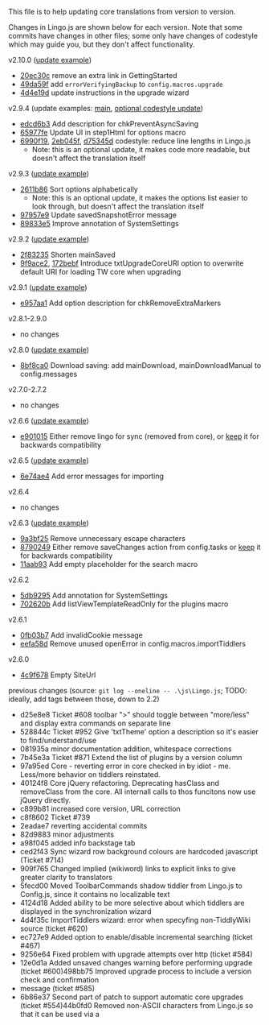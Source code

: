 This file is to help updating core translations from version to version.

Changes in Lingo.js are shown below for each version.
Note that some commits have changes in other files;
some only have changes of codestyle which may guide you, but they don't affect functionality.

v2.10.0 ([update example](https://github.com/TiddlyWiki/translations/commit/7371ff4))
* [20ec30c](https://github.com/TiddlyWiki/TiddlyWikiClassic/commit/20ec30c57095d689ed2c9b9c892def79a846dcb3) remove an extra link in GettingStarted
* [49da59f](https://github.com/TiddlyWiki/TiddlyWikiClassic/commit/49da59ffa69cea59b6c911b60fa47bdd23a5e480) add `errorVerifyingBackup` to `config.macros.upgrade`
* [4d4e19d](https://github.com/TiddlyWiki/TiddlyWikiClassic/commit/4d4e19ddc17d94f0b65b7c3dbb7aa936f1ce02b8) update instructions in the upgrade wizard

v2.9.4 (update examples: [main](https://github.com/TiddlyWiki/translations/commit/2a2ee7c), [optional codestyle update](https://github.com/TiddlyWiki/translations/commit/bf64a6d))
* [edcd6b3](https://github.com/TiddlyWiki/TiddlyWikiClassic/commit/edcd6b3) Add description for chkPreventAsyncSaving
* [65977fe](https://github.com/TiddlyWiki/TiddlyWikiClassic/commit/65977fe) Update UI in step1Html for options macro
* [6990f19](https://github.com/TiddlyWiki/TiddlyWikiClassic/commit/6990f19#diff-9aa6abd771e6f878f084695b64c9549f38348152cd66901c60304313df6ec5ce), [2eb045f](https://github.com/TiddlyWiki/TiddlyWikiClassic/commit/2eb045f), [d75345d](https://github.com/TiddlyWiki/TiddlyWikiClassic/commit/d75345d) codestyle: reduce line lengths in Lingo.js
  * Note: this is an optional update, it makes code more readable, but doesn't affect the translation itself


v2.9.3 ([update example](https://github.com/TiddlyWiki/translations/commit/19a3c62))
* [2611b86](https://github.com/TiddlyWiki/TiddlyWikiClassic/commit/2611b86) Sort options alphabetically
  * Note: this is an optional update, it makes the options list easier to look through, but doesn't affect the translation itself
* [97957e9](https://github.com/TiddlyWiki/TiddlyWikiClassic/commit/97957e9) Update savedSnapshotError message
* [89833e5](https://github.com/TiddlyWiki/TiddlyWikiClassic/commit/89833e5) Improve annotation of SystemSettings

v2.9.2 ([update example](https://github.com/TiddlyWiki/translations/commit/f4747f5))
* [2f83235](https://github.com/TiddlyWiki/TiddlyWikiClassic/commit/2f83235) Shorten mainSaved
* [9f9ace2](https://github.com/TiddlyWiki/TiddlyWikiClassic/commit/9f9ace2), [172bebf](https://github.com/TiddlyWiki/TiddlyWikiClassic/commit/172bebf) Introduce txtUpgradeCoreURI option to overwrite default URI for loading TW core when upgrading

v2.9.1 ([update example](https://github.com/TiddlyWiki/translations/commit/08f11c3))
* [e957aa1](https://github.com/TiddlyWiki/TiddlyWikiClassic/commit/e957aa1) Add option description for chkRemoveExtraMarkers

v2.8.1-2.9.0
* no changes

v2.8.0 ([update example](https://github.com/TiddlyWiki/translations/commit/802a0f2))
* [8bf8ca0](https://github.com/TiddlyWiki/TiddlyWikiClassic/commit/8bf8ca0) Download saving: add mainDownload, mainDownloadManual to config.messages

v2.7.0-2.7.2
* no changes

v2.6.6 ([update example](https://github.com/TiddlyWiki/translations/commit/fa5c60d))
* [e901015](https://github.com/TiddlyWiki/TiddlyWikiClassic/commit/e901015) Either remove lingo for sync (removed from core), or [keep](https://github.com/TiddlyWiki/translations/commit/fa5c60d) it for backwards compatibility

v2.6.5 ([update example](https://github.com/TiddlyWiki/translations/commit/4a5cb0a))
* [6e74ae4](https://github.com/TiddlyWiki/TiddlyWikiClassic/commit/6e74ae4) Add error messages for importing

v2.6.4
* no changes

v2.6.3 ([update example](https://github.com/TiddlyWiki/translations/commit/3afe0d0))
* [9a3bf25](https://github.com/TiddlyWiki/TiddlyWikiClassic/commit/9a3bf25) Remove unnecessary escape characters
* [8790249](https://github.com/TiddlyWiki/TiddlyWikiClassic/commit/8790249) Either remove saveChanges action from config.tasks or [keep](https://github.com/TiddlyWiki/translations/commit/3afe0d0#diff-8dfb600fe28956a2928bdc29bb31f3c61ad12de0416eadebdebf3b226c1e841eR26) it for backwards compatibility
* [11aab93](https://github.com/TiddlyWiki/TiddlyWikiClassic/commit/11aab93) Add empty placeholder for the search macro

v2.6.2
* [5db9295](https://github.com/TiddlyWiki/TiddlyWikiClassic/commit/5db9295) Add annotation for SystemSettings
* [702620b](https://github.com/TiddlyWiki/TiddlyWikiClassic/commit/702620b) Add listViewTemplateReadOnly for the plugins macro

v2.6.1
* [0fb03b7](https://github.com/TiddlyWiki/TiddlyWikiClassic/commit/0fb03b7) Add invalidCookie message
* [eefa58d](https://github.com/TiddlyWiki/TiddlyWikiClassic/commit/eefa58d) Remove unused openError in config.macros.importTiddlers

v2.6.0
* [4c9f678](https://github.com/TiddlyWiki/TiddlyWikiClassic/commit/4c9f678) Empty SiteUrl

previous changes (source: `git log --oneline -- .\js\Lingo.js`; TODO: ideally, add tags between those, down to 2.2)
* d25e8e8 Ticket #608 toolbar ">" should toggle between "more/less" and display extra commands on separate line
* 528844c Ticket #952 Give 'txtTheme' option a description so it's easier to find/understand/use
* 081935a minor documentation addition, whitespace corrections
* 7b45e3a Ticket #871 Extend the list of plugins by a version column
* 97a95ed Core - reverting error in core checked in by idiot - me.  Less/more behavior on tiddlers reinstated.
* 40124f8 Core jQuery refactoring. Deprecating hasClass and removeClass from the core.  All internall calls to thos funcitons now use jQuery directly.
* c899b81 increased core version, URL correction
* c8f8602 Ticket #739
* 2eadae7 reverting accidental commits
* 82d9883 minor adjustments
* a98f045 added info backstage tab
* ced2f43 Sync wizard row background colours are hardcoded javascript (Ticket #714)
* 909f765 Changed implied (wikiword) links to explicit links to give greater clarity to translators
* 5fecd00 Moved ToolbarCommands shadow tiddler from Lingo.js to Config.js, since it contains no localizable text
* 4124d18 Added ability to be more selective about which tiddlers are displayed in the synchronization wizard
* 4d4f35c ImportTiddlers wizard: error when specyfing non-TiddlyWiki source (ticket #620)
* ec727e9 Added option to enable/disable incremental searching (ticket #467)
* 9256e64 Fixed problem with upgrade attempts over http (ticket #584)
* 12e0d1a Added unsaved changes warning before performing upgrade (ticket #600)498bb75 Improved upgrade process to include a version check and confirmation
* message (ticket #585)
* 6b86e37 Second part of patch to support automatic core upgrades (ticket #554)44b0fd0 Removed non-ASCII characters from Lingo.js so that it can be used via a <script> tag (ticket #572)
* 2c24aa4 First part of new core upgrade mechanism (ticket #554)
* b6cb0b9 Friendlier toolbar customisation (ticket #488)
* 887f04e Corrected annotation for MarkupPostBody tiddler (ticket #499)
* 48b364b Made the warning against modifying StyleSheetLayout and StyleSheetColors be stronger (ticket #404)
* 25f3f5c Fixed problem with sync error in Internet Explorer (ticket #421)
* ...
